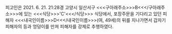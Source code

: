 피고인은 2021. 6. 21. 21:28경 고양시 일산서구 <<<구아래주소>>>B<<</구아래주소>>>에 있는 <<<식당>>>'C'<<</식당>>> 식당에서, 포장주문을 기다리고 있던 피해자 <<<내국인이름>>>D<<</내국인이름>>>(여, 49세)의 뒤를 지나가면서 갑자기 피해자의 등과 엉덩이를 만져 피해자를 강제로 추행하였다.